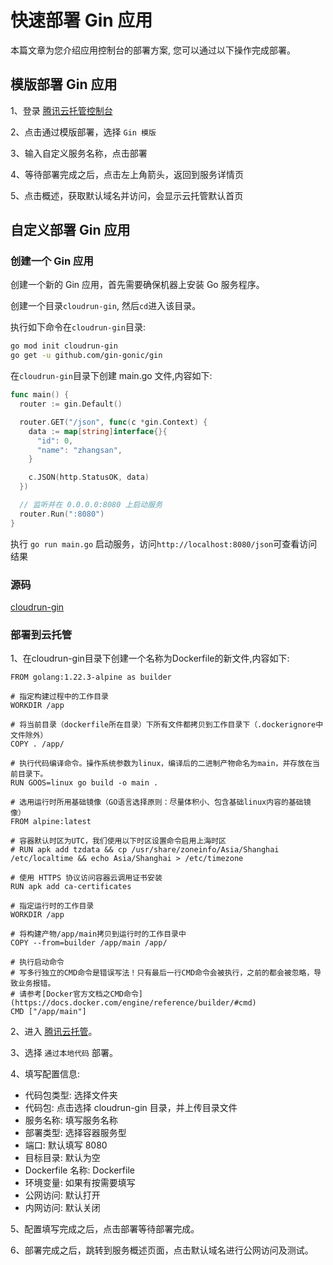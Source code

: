 # 快速部署 Gin 应用

本篇文章为您介绍应用控制台的部署方案, 您可以通过以下操作完成部署。

## 模版部署 Gin 应用

1、登录 [腾讯云托管控制台](https://tcb.cloud.tencent.com/dev#/platform-run/service/create?type=image)

2、点击通过模版部署，选择 ```Gin 模版```

3、输入自定义服务名称，点击部署

4、等待部署完成之后，点击左上角箭头，返回到服务详情页

5、点击概述，获取默认域名并访问，会显示云托管默认首页

## 自定义部署 Gin 应用

### 创建一个 Gin 应用

创建一个新的 Gin 应用，首先需要确保机器上安装 Go 服务程序。

创建一个目录```cloudrun-gin```, 然后```cd```进入该目录。

执行如下命令在```cloudrun-gin```目录:

```sh
go mod init cloudrun-gin
go get -u github.com/gin-gonic/gin
```

在`cloudrun-gin`目录下创建 main.go 文件,内容如下:

```go
func main() {
  router := gin.Default()

  router.GET("/json", func(c *gin.Context) {
    data := map[string]interface{}{
      "id": 0,
      "name": "zhangsan",
    }

    c.JSON(http.StatusOK, data)
  })

  // 监听并在 0.0.0.0:8080 上启动服务
  router.Run(":8080")
}
```

执行 `go run main.go` 启动服务，访问`http://localhost:8080/json`可查看访问结果

### 源码

[cloudrun-gin](https://github.com/TencentCloudBase/tcbr-templates/tree/main/cloudrun-gin)

### 部署到云托管

1、在cloudrun-gin目录下创建一个名称为Dockerfile的新文件,内容如下:

```
FROM golang:1.22.3-alpine as builder

# 指定构建过程中的工作目录
WORKDIR /app

# 将当前目录（dockerfile所在目录）下所有文件都拷贝到工作目录下（.dockerignore中文件除外）
COPY . /app/

# 执行代码编译命令。操作系统参数为linux，编译后的二进制产物命名为main，并存放在当前目录下。
RUN GOOS=linux go build -o main .

# 选用运行时所用基础镜像（GO语言选择原则：尽量体积小、包含基础linux内容的基础镜像）
FROM alpine:latest

# 容器默认时区为UTC，我们使用以下时区设置命令启用上海时区
# RUN apk add tzdata && cp /usr/share/zoneinfo/Asia/Shanghai /etc/localtime && echo Asia/Shanghai > /etc/timezone

# 使用 HTTPS 协议访问容器云调用证书安装
RUN apk add ca-certificates

# 指定运行时的工作目录
WORKDIR /app

# 将构建产物/app/main拷贝到运行时的工作目录中
COPY --from=builder /app/main /app/

# 执行启动命令
# 写多行独立的CMD命令是错误写法！只有最后一行CMD命令会被执行，之前的都会被忽略，导致业务报错。
# 请参考[Docker官方文档之CMD命令](https://docs.docker.com/engine/reference/builder/#cmd)
CMD ["/app/main"]
```

2、进入 [腾讯云托管](https://tcb.cloud.tencent.com/dev#/platform-run/service/create?type=package)。

3、选择 ```通过本地代码``` 部署。

4、填写配置信息:
   
  * 代码包类型: 选择文件夹
  * 代码包: 点击选择 cloudrun-gin 目录，并上传目录文件
  * 服务名称: 填写服务名称
  * 部署类型: 选择容器服务型
  * 端口: 默认填写 8080
  * 目标目录: 默认为空
  * Dockerfile 名称: Dockerfile
  * 环境变量: 如果有按需要填写
  * 公网访问: 默认打开
  * 内网访问: 默认关闭

5、配置填写完成之后，点击部署等待部署完成。

6、部署完成之后，跳转到服务概述页面，点击默认域名进行公网访问及测试。
 
